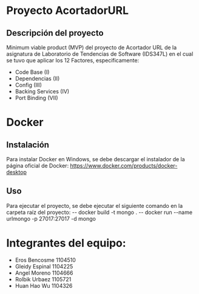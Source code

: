 # Proyecto AcortadorURL
## Descripción del proyecto
Minimum viable product (MVP) del proyecto de Acortador URL de la asignatura de Laboratorio de Tendencias de Software (IDS347L) en el cual se tuvo que aplicar los 12 Factores, especificamente: 
- Code Base (I)
- Dependencias (II)
- Config (III)
- Backing Services (IV)
- Port Binding (VII)

# Docker
## Instalación
Para instalar Docker en Windows, se debe descargar el instalador de la página oficial de Docker: https://www.docker.com/products/docker-desktop

## Uso
Para ejecutar el proyecto, se debe ejecutar el siguiente comando en la carpeta raíz del proyecto:
-- docker build -t mongo .
-- docker run --name urlmongo -p 27017:27017 -d mongo

# Integrantes del equipo: 
- Eros Bencosme 1104510
- Gleidy Espinal 1104225
- Angel Moreno 1104666
- Rolbik Urbaez 1105721 
- Huan Hao Wu 1104326
